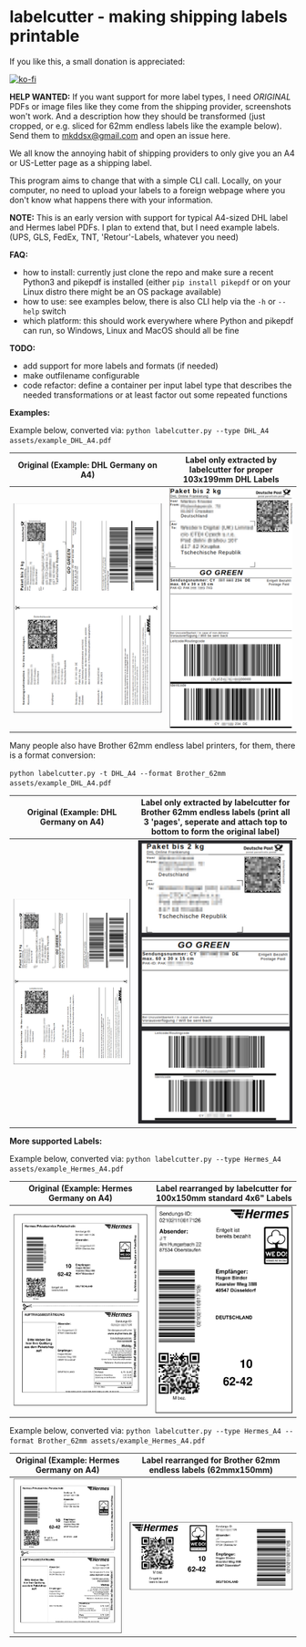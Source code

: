 # labelcutter - making shipping labels printable

If you like this, a small donation is appreciated:

[![ko-fi](https://ko-fi.com/img/githubbutton_sm.svg)](https://ko-fi.com/R6R8DQO8C)

**HELP WANTED:** If you want support for more label types, I need *ORIGINAL* PDFs or image files like they come from the shipping provider, screenshots won't work. And a description how they should be transformed (just cropped, or e.g. sliced for 62mm endless labels like the example below). Send them to mkddsx@gmail.com and open an issue here.

We all know the annoying habit of shipping providers to only give you an A4 or US-Letter page as a shipping label.

This program aims to change that with a simple CLI call. Locally, on your computer, no need to upload your labels to a foreign webpage where you don't know what happens there with your information.

**NOTE:**
This is an early version with support for typical A4-sized DHL label and Hermes label PDFs. I plan to extend that,
but I need example labels. (UPS, GLS, FedEx, TNT, 'Retour'-Labels, whatever you need)

**FAQ:**

- how to install: currently just clone the repo and make sure a recent Python3 and pikepdf is installed (either `pip install pikepdf` or on your Linux distro there might be an OS package available)
- how to use: see examples below, there is also CLI help via the `-h` or `--help` switch
- which platform: this should work everywhere where Python and pikepdf can run, so Windows, Linux and MacOS should all be fine

**TODO:**

- add support for more labels and formats (if needed)
- make outfilename configurable
- code refactor: define a container per input label type that describes the needed transformations or at least factor out some repeated functions

**Examples:**

Example below, converted via: `python labelcutter.py --type DHL_A4 assets/example_DHL_A4.pdf`

| Original (Example: DHL Germany on A4) | Label only extracted by labelcutter for proper 103x199mm DHL Labels |
|---|---|
| ![original](assets/example_original.png) | ![result](assets/example_result.png) |

Many people also have Brother 62mm endless label printers, for them, there is a format conversion:

`python labelcutter.py -t DHL_A4 --format Brother_62mm assets/example_DHL_A4.pdf`

| Original (Example: DHL Germany on A4) | Label only extracted by labelcutter for Brother 62mm endless labels (print all 3 'pages', seperate and attach top to bottom to form the original label) |
|---|---|
| ![original](assets/example_original.png) | ![result_sliced](assets/example_result_sliced.png) |

**More supported Labels:**

Example below, converted via: `python labelcutter.py --type Hermes_A4 assets/example_Hermes_A4.pdf`

| Original (Example: Hermes Germany on A4) | Label rearranged by labelcutter for 100x150mm standard 4x6" Labels |
|---|---|
| ![original](assets/example_Hermes_A4_original.png) | ![result](assets/example_Hermes_A4_result.png) |

Example below, converted via: `python labelcutter.py --type Hermes_A4 --format Brother_62mm assets/example_Hermes_A4.pdf`

| Original (Example: Hermes Germany on A4) | Label rearranged for Brother 62mm endless labels (62mmx150mm) |
|---|---|
| ![original](assets/example_Hermes_A4_original.png) | ![result](assets/example_Hermes_A4_Brother62mm_result.png) |